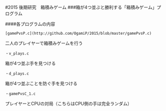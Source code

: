 #2015 後期研究　箱積みゲーム
###箱が4つ並ぶと勝利する「箱積みゲーム」プログラム
 

####各プログラムの内容

    [gamePvsP.c](http://github.com/OgamiP/2015/blob/master/gamePvsP.c)
二人のプレイヤーで箱積みゲームを行う

    ・v_plays.c
箱が4つ並ぶ手を見つける

    ・d_plays.c
箱が4つ並ぶことを防ぐ手を見つける

    ・gamePvsC_1.c
プレイヤーとCPUの対局（こちらはCPU側の手は完全ランダム）
